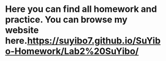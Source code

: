 # Here you can find all homework and practice. You can browse my website here.https://suyibo7.github.io/SuYibo-Homework/Lab2%20SuYibo/
